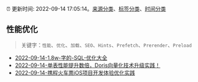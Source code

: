 :alarm_clock: 更新时间: 2022-09-14 17:05:14。[来源分类](../README.md)、[标签分类](../TAGS.md)、[时间分类](../TIMELINE.md)

## 性能优化


> 关键字：`性能`、`优化`、`加载`、`SEO`、`Hints`、`Prefetch`、`Prerender`、`Preload`



- [2022-09-14-1.8w-字的-SQL-优化大全](https://toutiao.io/k/tz7p6nl) 
- [2022-09-14-单表性能提升数倍，Doris向量化技术升级实践！](https://toutiao.io/k/tlst9fb) 
- [2022-09-14-携程火车票iOS项目开发体验优化实践](https://toutiao.io/k/csbftkr) 